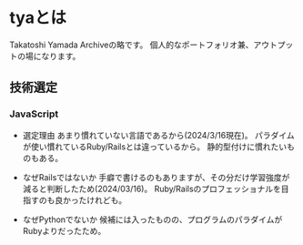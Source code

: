 # tyaとは
Takatoshi Yamada Archiveの略です。
個人的なポートフォリオ兼、アウトプットの場になります。

## 技術選定

### JavaScript

- 選定理由
あまり慣れていない言語であるから(2024/3/16現在)。
パラダイムが使い慣れているRuby/Railsとは違っているから。
静的型付けに慣れたいものもある。

- なぜRailsではないか
手癖で書けるのもありますが、その分だけ学習強度が減ると判断したため(2024/03/16)。
Ruby/Railsのプロフェッショナルを目指すのも良かったけれども。

- なぜPythonでないか
候補には入ったものの、プログラムのパラダイムがRubyよりだったため。
